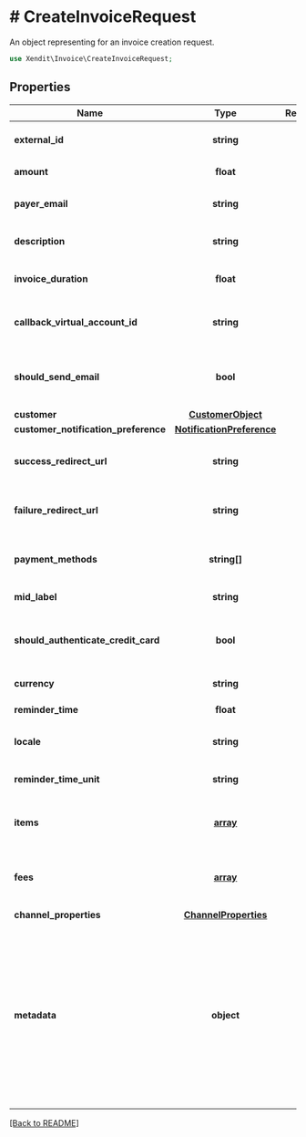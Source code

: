 # # CreateInvoiceRequest
An object representing for an invoice creation request.

```php
use Xendit\Invoice\CreateInvoiceRequest;
```

## Properties

| Name | Type | Required | Description | Examples |
|------------|:-------------:|:-------------:|-------------|:-------------:|
| **external_id** | **string** | ☑️ | The external ID of the invoice. | null |
| **amount** | **float** | ☑️ | The invoice amount. | null |
| **payer_email** | **string** |  | The email address of the payer. | null |
| **description** | **string** |  | A description of the payment. | null |
| **invoice_duration** | **float** |  | The duration of the invoice in seconds. | null |
| **callback_virtual_account_id** | **string** |  | The ID of the callback virtual account. | null |
| **should_send_email** | **bool** |  | Indicates whether email notifications should be sent. | null |
| **customer** | [**CustomerObject**](CustomerObject.md) |  |  | null |
| **customer_notification_preference** | [**NotificationPreference**](NotificationPreference.md) |  |  | null |
| **success_redirect_url** | **string** |  | The URL to redirect to on successful payment. | null |
| **failure_redirect_url** | **string** |  | The URL to redirect to on payment failure. | null |
| **payment_methods** | **string[]** |  | An array of available payment methods. | null |
| **mid_label** | **string** |  | The middle label. | null |
| **should_authenticate_credit_card** | **bool** |  | Indicates whether credit card authentication is required. | null |
| **currency** | **string** |  | The currency of the invoice. | null |
| **reminder_time** | **float** |  | The reminder time. | null |
| **locale** | **string** |  | The default language to display. | null |
| **reminder_time_unit** | **string** |  | The unit of the reminder time. | null |
| **items** | [**array**](InvoiceItem.md) |  | An array of items included in the invoice. | null |
| **fees** | [**array**](InvoiceFee.md) |  | An array of fees associated with the invoice. | null |
| **channel_properties** | [**ChannelProperties**](ChannelProperties.md) |  |  | null |
| **metadata** | **object** |  | A free-format JSON for additional information that you may use. Object can be up to 50 keys, with key names up to 40 characters long and values up to 500 characters long. | null |


[[Back to README]](../../README.md)
